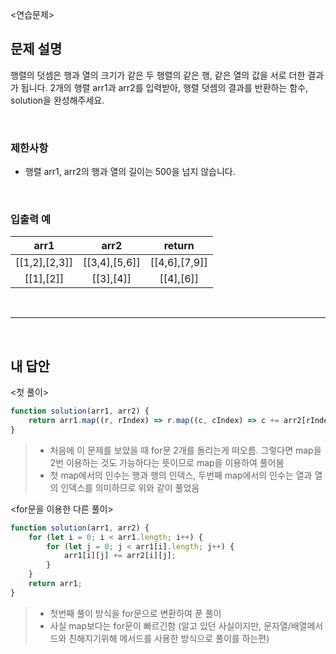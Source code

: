 <연습문제>

## 문제 설명
행렬의 덧셈은 행과 열의 크기가 같은 두 행렬의 같은 행, 같은 열의 값을 서로 더한 결과가 됩니다. 2개의 행렬 arr1과 arr2를 입력받아, 행렬 덧셈의 결과를 반환하는 함수, solution을 완성해주세요.

<br>

### 제한사항
* 행렬 arr1, arr2의 행과 열의 길이는 500을 넘지 않습니다.

<br>

### 입출력 예
|arr1|arr2|return|
|:---:|:---:|:---:|
|[[1,2],[2,3]]|[[3,4],[5,6]]|[[4,6],[7,9]]|
|[[1],[2]]|[[3],[4]]|[[4],[6]]|

<br>

---

<br>

## 내 답안
<첫 풀이>
```JavaScript
function solution(arr1, arr2) {
    return arr1.map((r, rIndex) => r.map((c, cIndex) => c += arr2[rIndex][cIndex]));
}
```
> * 처음에 이 문제를 보았을 때 for문 2개를 돌리는게 떠오름. 그렇다면 map을 2번 이용하는 것도 가능하다는 뜻이므로 map을 이용하여 풀어봄
> * 첫 map에서의 인수는 행과 행의 인덱스, 두번째 map에서의 인수는 열과 열의 인덱스를 의미하므로 위와 같이 풀었음

<for문을 이용한 다른 풀이>
```JavaScript
function solution(arr1, arr2) {
    for (let i = 0; i < arr1.length; i++) {
        for (let j = 0; j < arr1[i].length; j++) {
            arr1[i][j] += arr2[i][j];
        }
    }
    return arr1;
}
```
> * 첫번째 풀이 방식을 for문으로 변환하여 푼 풀이
> * 사실 map보다는 for문이 빠르긴함 (알고 있던 사실이지만, 문자열/배열메서드와 친해지기위해 메서드를 사용한 방식으로 풀이를 하는편)
